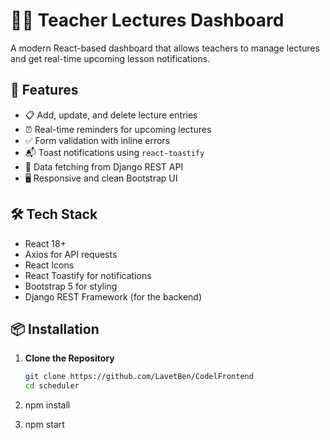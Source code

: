 # 🧑‍🏫 Teacher Lectures Dashboard

A modern React-based dashboard that allows teachers to manage lectures and get real-time upcoming lesson notifications.

## 🚀 Features

- 📋 Add, update, and delete lecture entries
- ⏰ Real-time reminders for upcoming lectures
- ✅ Form validation with inline errors
- 📬 Toast notifications using `react-toastify`
- 📡 Data fetching from Django REST API
- 🖥️ Responsive and clean Bootstrap UI

## 🛠️ Tech Stack

- React 18+
- Axios for API requests
- React Icons
- React Toastify for notifications
- Bootstrap 5 for styling
- Django REST Framework (for the backend)

## 📦 Installation

1. **Clone the Repository**

   ```bash
   git clone https://github.com/LavetBen/CodelFrontend
   cd scheduler
2. npm install
3. npm start
